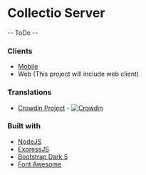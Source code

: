 # Collectio Server

-- ToDo --

### Clients
 
 * [Mobile](https://github.com/pablolop002/Collectio-Mobile)
 * Web (This project will include web client)

### Translations

* [Crowdin Project](https://crowdin.com/project/collectio-server/invite?d=95k656h6a5c527q48363g3g3d3) - [![Crowdin](https://badges.crowdin.net/collectio-server/localized.svg)](https://crowdin.com)

### Built with

* [NodeJS](https://nodejs.org/)
* [ExpressJS](https://expressjs.com/)
* [Bootstrap Dark 5](https://github.com/vinorodrigues/bootstrap-dark-5)
* [Font Awesome](https://fontawesome.com)